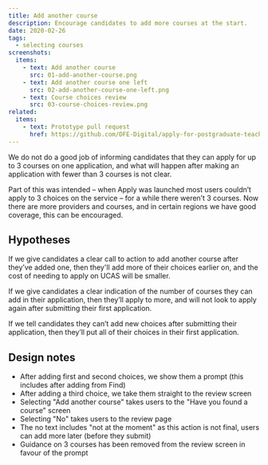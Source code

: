```yaml
---
title: Add another course
description: Encourage candidates to add more courses at the start.
date: 2020-02-26
tags:
  - selecting courses
screenshots:
  items:
    - text: Add another course
      src: 01-add-another-course.png
    - text: Add another course one left
      src: 02-add-another-course-one-left.png
    - text: Course choices review
      src: 03-course-choices-review.png
related:
  items:
    - text: Prototype pull request
      href: https://github.com/DFE-Digital/apply-for-postgraduate-teacher-training-prototype/pull/351
---
```


We do not do a good job of informing candidates that they can apply for up to 3 courses on one application, and what will happen after making an application with fewer than 3 courses is not clear.

Part of this was intended – when Apply was launched most users couldn’t apply to 3 choices on the service – for a while there weren’t 3 courses. Now there are more providers and courses, and in certain regions we have good coverage, this can be encouraged.

## Hypotheses

If we give candidates a clear call to action to add another course after they’ve added one, then they'll add more of their choices earlier on, and the cost of needing to apply on UCAS will be smaller.

If we give candidates a clear indication of the number of courses they can add in their application, then they’ll apply to more, and will not look to apply again after submitting their first application.

If we tell candidates they can’t add new choices after submitting their application, then they’ll put all of their choices in their first application.

## Design notes

- After adding first and second choices, we show them a prompt (this includes after adding from Find)
- After adding a third choice, we take them straight to the review screen
- Selecting "Add another course" takes users to the "Have you found a course" screen
- Selecting "No" takes users to the review page
- The no text includes "not at the moment" as this action is not final, users can add more later (before they submit)
- Guidance on 3 courses has been removed from the review screen in favour of the prompt
